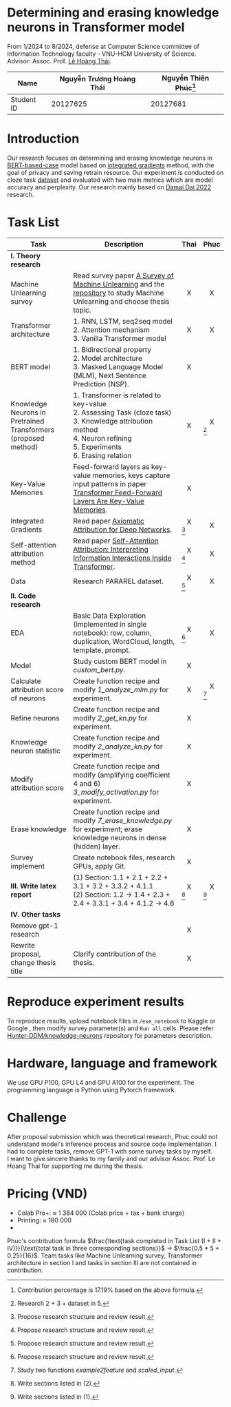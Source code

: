 # Determining and erasing knowledge neurons in Transformer model

From 1/2024 to 8/2024, defense at Computer Science committee of Information Technology faculty - VNU-HCM University of Science. \
Advisor: Assoc. Prof. [Lê Hoàng Thái](https://www.fit.hcmus.edu.vn/~lhthai/).

| Name   | Nguyễn Trương Hoàng Thái  | Nguyễn Thiên Phúc[^1]  |
|---|---|---|
| Student ID  | 20127625  | 20127681  |

# Introduction
Our research focuses on determining and erasing knowledge neurons in [BERT-based-case](https://doi.org/10.48550/arXiv.1810.04805) model based on [integrated gradients](https://proceedings.mlr.press/v70/sundararajan17a.html) method, with the goal of privacy and saving retrain resource. Our experiment is conducted on cloze task [dataset](https://github.com/Thaifitus/determining_and_erasing_kns_in_transformer_thesis/blob/main/data/PARAREL/data_all_allbags.json) and evaluated with two main metrics which are model accuracy and perplexity. Our research mainly based on [Damai Dai 2022](https://doi.org/10.18653/v1/2022.acl-long.581) research.

# Task List
| Task  | Description  | Thai  | Phuc  |
|---|---|---|---|
| **I. Theory research**  |   | |   |
| Machine Unlearning survey  | Read survey paper [A Survey of Machine Unlearning](https://doi.org/10.48550/arXiv.2209.02299) and the [repository](https://github.com/tamlhp/awesome-machine-unlearning.git) to study Machine Unlearning and choose thesis topic. | <center>X</center>  | <center>X</center>  |
| Transformer architecture   | 1. RNN, LSTM, seq2seq model <br> 2. Attention mechanism <br> 3. Vanilla Transformer model | <center>X</center>  | <center>X</center>  |
| BERT model  | 1. Bidirectional property <br> 2. Model architecture <br> 3. Masked Language Model (MLM), Next Sentence Prediction (NSP).   | <center>X</center>  |   |
| Knowledge Neurons in Pretrained Transformers (proposed method)  | 1. Transformer is related to key-value <br> 2. Assessing Task (cloze task) <br> 3. Knowledge attribution method <br> 4. Neuron refining <br> 5. Experiments <br> 6. Erasing relation | <center>X</center>  | <center>X</center>[^2]  |
| Key-Value Memories  | Feed-forward layers as key-value memories, keys capture input patterns in paper [Transformer Feed-Forward Layers Are Key-Value Memories](https://doi.org/10.48550/arXiv.2012.14913).  | <center>X</center>  |   |
| Integrated Gradients  | Read paper [Axiomatic Attribution for Deep Networks](https://proceedings.mlr.press/v70/sundararajan17a.html).  | <center>X</center>[^3]  | <center>X</center>  |
| 	Self-attention attribution method | Read paper [Self-Attention Attribution: Interpreting Information Interactions Inside Transformer](https://ojs.aaai.org/index.php/AAAI/article/view/17533).  | <center>X</center>[^3]  | <center>X</center>  |
| Data  | Research PARAREL dataset.  | <center>X</center>[^3]  | <center>X</center>   |
| **II. Code research**  |   |   |   |
| EDA  | Basic Data Exploration (implemented in single notebook): row, column, duplication, WordCloud, length, template, prompt.  | <center>X</center>[^3]  | <center>X</center>  |
| Model  | Study custom BERT model in *custom_bert.py*.  | <center>X</center>  |   |
| Calculate attribution score of neurons  | Create function recipe and modify *1_analyze_mlm.py* for experiment.  | <center>X</center>  | <center>X</center>[^4]  |
| Refine neurons  | Create function recipe and modify *2_get_kn.py* for experiment.  | <center>X</center>  |   |
| Knowledge neuron statistic  | Create function recipe and modify *2_analyze_kn.py* for experiment.  | <center>X</center>  |   |
| Modify attribution score  | Create function recipe and modify (amplifying coefficient 4 and 6) *3_modify_activation.py* for experiment.  | <center>X</center>  |   |
| Erase knowledge  | Create function recipe and modify *7_erase_knowledge.py* for experiment; erase knowledge neurons in dense (hidden) layer.  | <center>X</center>  |   |
| Survey implement  | Create notebook files, research GPUs, apply Git.   | <center>X</center>  |   |
| **III. Write latex report**  | (1) Section: 1.1 + 2.1 + 2.2 + 3.1 + 3.2 + 3.3.2 + 4.1.1 <br> (2) Section: 1.2 &rarr; 1.4 + 2.3 + 2.4 + 3.3.1 + 3.4 + 4.1.2 &rarr; 4.6  | <center>X</center>[^5]  | <center>X</center>[^6]  |
| **IV. Other tasks**  |   |   |   |
| Remove gpt-1 research  |   | <center>X</center>  |   |
| Rewrite proposal, change thesis title  | Clarify contribution of the thesis.  | <center>X</center>  |   |

# Reproduce experiment results
To reproduce results, upload notebook files in `/exe_notebook` to Kaggle or Google , then modify survey parameter(s) and `Run all` cells. Please refer [Hunter-DDM/knowledge-neurons](https://github.com/Hunter-DDM/knowledge-neurons/blob/main/README.md) repository for parameters description.

# Hardware, language and framework
We use GPU P100, GPU L4 and GPU A100 for the experiment. The programming language is Python using Pytorch framework.

# Challenge
After proposal submission which was theoretical research, Phuc could not understand model's inference process and source code implementation. I had to complete tasks, remove GPT-1 with some survey tasks by myself. \
I want to give sincere thanks to my family and our advisor Assoc. Prof. Le Hoang Thai for supporting me during the thesis.

# Pricing (VND)
* Colab Pro+: $\approx$ 1 384 000 (Colab price + tax + bank charge)
* Printing: $\approx$ 180 000
* 

[^1]: Contribution percentage is 17.19% based on the above formula.
[^2]: Research 2 + 3 + dataset in 5.
[^3]: Propose research structure and review result.
[^4]: Study two functions *example2feature* and *scaled_input*.
[^5]: Write sections listed in (2).
[^6]: Write sections listed in (1).

Phuc's contribution formula $`\frac{\text{task completed in Task List (I + II + IV)}}{\text{total task in three corresponding sections}}`$ &rarr; $`\frac{0.5 * 5 + 0.25}{16}`$. Team tasks like Machine Unlearning survey, Transformer architecture in section I and tasks in section III are not contained in contribution.
